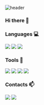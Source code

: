 ![header](https://capsule-render.vercel.app/api?type=waving&color=gradient&height=200&section=header&text=0jo's%20World!&fontSize=90)


### Hi there 👋


<h3>Languages 💻</h3>

<img src="https://img.shields.io/badge/HTML5-E34F26?style=flat-square&logo=HTML5&logoColor=white"/> <img src="https://img.shields.io/badge/CSS3-1572B6?style=flat-square&logo=CSS Wizardry&logoColor=white"/>  <img src="https://img.shields.io/badge/JavaScript-F7DF1E?style=flat-square&logo=JavaScript&logoColor=white"/>

<h3>Tools 🔨</h3>

<img src="https://img.shields.io/badge/sass-CC6699?style=flat-square&logo=SASS&logoColor=white"/> <img src="https://img.shields.io/badge/jQuery-0769AD?style=flat-square&logo=jQuery&logoColor=white"/> <img src="https://img.shields.io/badge/Git-F05032?style=flat-square&logo=Git&logoColor=white"/> <img src="https://img.shields.io/badge/Gulp-CF4647?style=flat-square&logo=Gulp&logoColor=white"/>

<h3>Contacts 📫</h3>

<a href="mailto:0joofficial@mgail.com" target="_blank"><img src="https://img.shields.io/badge/Mail-EA4335?style=flat-square&logo=Gmail&logoColor=white"/></a> <a href="https://github.com/0jo-gil" target="_blank"><img src="https://img.shields.io/badge/GitHub-181717?style=flat-square&logo=GitHub&logoColor=white"/></a>
<!--
**0jo-gil/0jo-gil** is a ✨ _special_ ✨ repository because its `README.md` (this file) appears on your GitHub profile.

Here are some ideas to get you started:

- 🔭 I’m currently working on ...
- 🌱 I’m currently learning ...
- 👯 I’m looking to collaborate on ...
- 🤔 I’m looking for help with ...
- 💬 Ask me about ...
- 📫 How to reach me: ...
- 😄 Pronouns: ...
- ⚡ Fun fact: ...
-->
